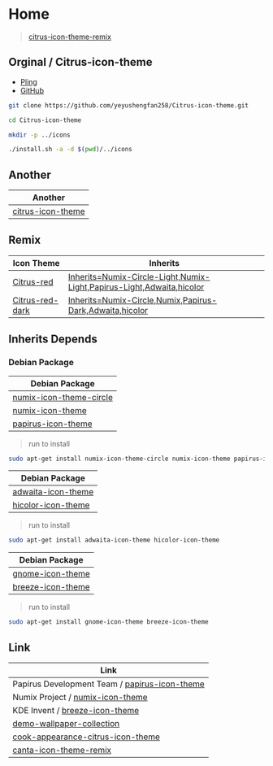 

# Home

> [citrus-icon-theme-remix](https://github.com/samwhelp/citrus-icon-theme-remix)




## Orginal / Citrus-icon-theme

* [Pling](https://www.pling.com/p/1334044)
* [GitHub](https://github.com/yeyushengfan258/Citrus-icon-theme)

``` sh
git clone https://github.com/yeyushengfan258/Citrus-icon-theme.git

cd Citrus-icon-theme

mkdir -p ../icons

./install.sh -a -d $(pwd)/../icons
```




## Another

| Another |
| ------- |
| [citrus-icon-theme](https://github.com/zayronxio/citrus-byzayron) |




## Remix

| Icon Theme | Inherits |
| ---------- | -------- |
| [Citrus-red](https://github.com/samwhelp/citrus-icon-theme-remix/tree/main/icons/Citrus-red) | [Inherits=Numix-Circle-Light,Numix-Light,Papirus-Light,Adwaita,hicolor](https://github.com/samwhelp/citrus-icon-theme-remix/blob/main/icons/Citrus-red/index.theme#L4) |
| [Citrus-red-dark](https://github.com/samwhelp/citrus-icon-theme-remix/tree/main/icons/Citrus-red-dark) | [Inherits=Numix-Circle,Numix,Papirus-Dark,Adwaita,hicolor](https://github.com/samwhelp/citrus-icon-theme-remix/blob/main/icons/Citrus-red-dark/index.theme#L4) |




## Inherits Depends


### Debian Package

| Debian Package |
| -------------- |
| [numix-icon-theme-circle](https://packages.debian.org/stable/numix-icon-theme-circle) |
| [numix-icon-theme](https://packages.debian.org/stable/numix-icon-theme) |
| [papirus-icon-theme](https://packages.debian.org/stable/papirus-icon-theme) |


> run to install

``` sh
sudo apt-get install numix-icon-theme-circle numix-icon-theme papirus-icon-theme
```


| Debian Package |
| -------------- |
| [adwaita-icon-theme](https://packages.debian.org/stable/adwaita-icon-theme) |
| [hicolor-icon-theme](https://packages.debian.org/stable/hicolor-icon-theme) |


> run to install

``` sh
sudo apt-get install adwaita-icon-theme hicolor-icon-theme
```


| Debian Package |
| -------------- |
| [gnome-icon-theme](https://packages.debian.org/stable/gnome-icon-theme) |
| [breeze-icon-theme](https://packages.debian.org/stable/breeze-icon-theme) |


> run to install

``` sh
sudo apt-get install gnome-icon-theme breeze-icon-theme
```




## Link

| Link |
| --- |
| Papirus Development Team / [papirus-icon-theme](https://github.com/PapirusDevelopmentTeam/papirus-icon-theme) |
| Numix Project / [numix-icon-theme](https://github.com/numixproject/numix-icon-theme) |
| KDE Invent / [breeze-icon-theme](https://invent.kde.org/frameworks/breeze-icons) |
| [demo-wallpaper-collection](https://github.com/samwhelp/demo-create-debian-package/tree/main/demo/wallpaper-collection/wallpaper-collection/demo-wallpaper-collection) |
| [cook-appearance-citrus-icon-theme](https://github.com/samwhelp/deb-recipe/tree/main/recipe/cook-appearance-citrus-icon-theme/cook-appearance-citrus-icon-theme) |
| [canta-icon-theme-remix](https://github.com/samwhelp/canta-icon-theme-remix) |
